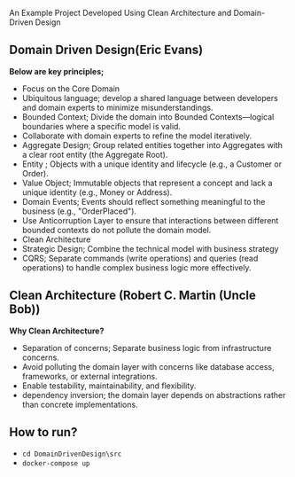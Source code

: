 An Example Project Developed Using Clean Architecture and Domain-Driven Design

## Domain Driven Design(Eric Evans)
**Below are key principles;**
- Focus on the Core Domain
- Ubiquitous language; develop a shared language between developers and domain experts to minimize misunderstandings.
- Bounded Context; Divide the domain into Bounded Contexts—logical boundaries where a specific model is valid.
- Collaborate with domain experts to refine the model iteratively.
- Aggregate Design; Group related entities together into Aggregates with a clear root entity (the Aggregate Root).
- Entity ; Objects with a unique identity and lifecycle (e.g., a Customer or Order).
- Value Object;  Immutable objects that represent a concept and lack a unique identity (e.g., Money or Address).
- Domain Events; Events should reflect something meaningful to the business (e.g., "OrderPlaced").
- Use Anticorruption Layer to ensure that interactions between different bounded contexts do not pollute the domain model.
- Clean Architecture
- Strategic Design; Combine the technical model with business strategy
- CQRS; Separate commands (write operations) and queries (read operations) to handle complex business logic more effectively.

## Clean Architecture (Robert C. Martin (Uncle Bob))

**Why Clean Architecture?**
- Separation of concerns; Separate business logic from infrastructure concerns.
- Avoid polluting the domain layer with concerns like database access, frameworks, or external integrations.
- Enable testability, maintainability, and flexibility.
- dependency inversion; the domain layer depends on abstractions rather than concrete implementations.

## How to run?
- `cd DomainDrivenDesign\src `
- `docker-compose up `

